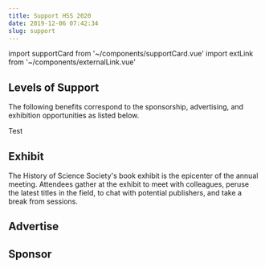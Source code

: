 ```yaml
---
title: Support HSS 2020
date: 2019-12-06 07:42:34
slug: support
---
```


import supportCard from '~/components/supportCard.vue'
import extLink from '~/components/externalLink.vue'

## Levels of Support

The following benefits correspond to the sponsorship, advertising, and exhibition opportunities as listed below.

<div class="support__box">
<supportCard id="1"><g-image src="~/components/img/ptolemy.jpg" class="support__img" /></supportCard>
<supportCard id="2"><g-image src="~/components/img/franklin.jpg" class="support__img" /></supportCard>
<supportCard id="3"><g-image src="~/components/img/einstein.jpg" class="support__img" /></supportCard>
<supportCard id="4"><g-image src="~/components/img/darwin.png" class="support__img" /></supportCard>
</div>

<ext-link link="https://google.com">Test</ext-link>

## Exhibit

The History of Science Society's book exhibit is the epicenter of the annual meeting. Attendees gather at the exhibit to meet with colleagues, peruse the latest titles in the field, to chat with potential publishers, and take a break from sessions.

## Advertise

## Sponsor
